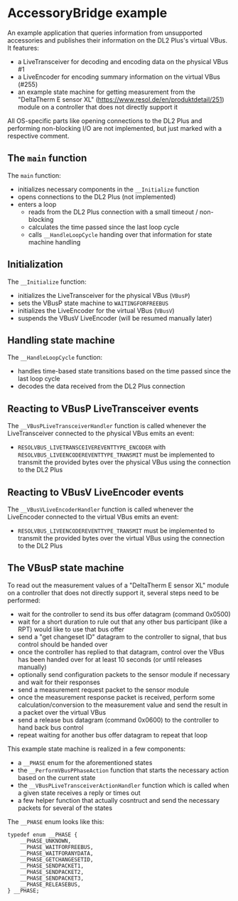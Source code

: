 # AccessoryBridge example

An example application that queries information from unsupported accessories and publishes their information on the DL2 Plus's virtual VBus. It features:

- a LiveTransceiver for decoding and encoding data on the physical VBus #1
- a LiveEncoder for encoding summary information on the virtual VBus (#255)
- an example state machine for getting measurement from the "DeltaTherm E sensor XL" (https://www.resol.de/en/produktdetail/251) module on a controller that does not directly support it

All OS-specific parts like opening connections to the DL2 Plus and performing non-blocking I/O are not implemented, but just marked with a respective comment.


## The `main` function

The `main` function:

- initializes necessary components in the `__Initialize` function
- opens connections to the DL2 Plus (not implemented)
- enters a loop
    - reads from the DL2 Plus connection with a small timeout / non-blocking
    - calculates the time passed since the last loop cycle
    - calls `__HandleLoopCycle` handing over that information for state machine handling


## Initialization

The `__Initialize` function:

- initializes the LiveTransceiver for the physical VBus (`VBusP`)
- sets the VBusP state machine to `WAITINGFORFREEBUS`
- initializes the LiveEncoder for the virtual VBus (`VBusV`)
- suspends the VBusV LiveEncoder (will be resumed manually later)


## Handling state machine

The `__HandleLoopCycle` function:

- handles time-based state transitions based on the time passed since the last loop cycle
- decodes the data received from the DL2 Plus connection


## Reacting to VBusP LiveTransceiver events

The `__VBusPLiveTransceiverHandler` function is called whenever the LiveTransceiver connected to the physical VBus emits an event:

- `RESOLVBUS_LIVETRANSCEIVEREVENTTYPE_ENCODER`  with `RESOLVBUS_LIVEENCODEREVENTTYPE_TRANSMIT` must be implemented to transmit the provided bytes over the physical VBus using the connection to the DL2 Plus


## Reacting to VBusV LiveEncoder events

The `__VBusVLiveEncoderHandler` function is called whenever the LiveEncoder connected to the virtual VBus emits an event:

- `RESOLVBUS_LIVEENCODEREVENTTYPE_TRANSMIT` must be implemented to transmit the provided bytes over the virtual VBus using the connection to the DL2 Plus


## The VBusP state machine

To read out the measurement values of a "DeltaTherm E sensor XL" module on a controller that does not directly support it, several steps need to be performed:

- wait for the controller to send its bus offer datagram (command 0x0500)
- wait for a short duration to rule out that any other bus participant (like a RPT) would like to use that bus offer
- send a "get changeset ID" datagram to the controller to signal, that bus control should be handed over
- once the controller has replied to that datagram, control over the VBus has been handed over for at least 10 seconds (or until releases manually)
- optionally send configuration packets to the sensor module if necessary and wait for their responses
- send a measurement request packet to the sensor module
- once the measurement response packet is received, perform some calculation/conversion to the measurement value and send the result in a packet over the virtual VBus
- send a release bus datagram (command 0x0600) to the controller to hand back bus control
- repeat waiting for another bus offer datagram to repeat that loop

This example state machine is realized in a few components:

- a `__PHASE` enum for the aforementioned states
- the `__PerformVBusPPhaseAction` function that starts the necessary action based on the current state
- the `__VBusPLiveTransceiverActionHandler` function which is called when a given state receives a reply or times out
- a few helper function that actually cosntruct and send the necessary packets for several of the states

The `__PHASE` enum looks like this:

```
typedef enum __PHASE {
    __PHASE_UNKNOWN,
    __PHASE_WAITFORFREEBUS,
    __PHASE_WAITFORANYDATA,
    __PHASE_GETCHANGESETID,
    __PHASE_SENDPACKET1,
    __PHASE_SENDPACKET2,
    __PHASE_SENDPACKET3,
    __PHASE_RELEASEBUS,
} __PHASE;
```

